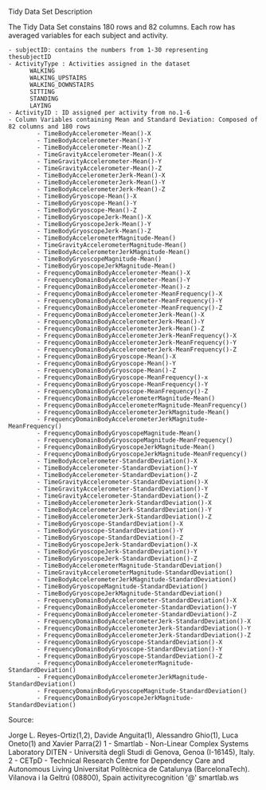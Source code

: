 Tidy Data Set Description

The Tidy Data Set constains 180 rows and 82 columns. Each row has averaged variables for each subject and activity.

    - subjectID: contains the numbers from 1-30 representing         thesubjectID
    - ActivityType : Activities assigned in the dataset
          WALKING
          WALKING_UPSTAIRS
          WALKING_DOWNSTAIRS
          SITTING
          STANDING
          LAYING
    - ActivityID : ID assigned per activity from no.1-6
    - Column Variables containing Mean and Standard Deviation: Composed of 82 columns and 180 rows
            - TimeBodyAccelerometer-Mean()-X
            - TimeBodyAccelerometer-Mean()-Y
            - TimeBodyAccelerometer-Mean()-Z
            - TimeGravityAccelerometer-Mean()-X
            - TimeGravityAccelerometer-Mean()-Y
            - TimeGravityAccelerometer-Mean()-Z
            - TimeBodyAccelerometerJerk-Mean()-X
            - TimeBodyAccelerometerJerk-Mean()-Y
            - TimeBodyAccelerometerJerk-Mean()-Z
            - TimeBodyGryoscope-Mean()-X
            - TimeBodyGryoscope-Mean()-Y
            - TimeBodyGryoscope-Mean()-Z
            - TimeBodyGryoscopeJerk-Mean()-X
            - TimeBodyGryoscopeJerk-Mean()-Y
            - TimeBodyGryoscopeJerk-Mean()-Z
            - TimeBodyAccelerometerMagnitude-Mean()
            - TimeGravityAccelerometerMagnitude-Mean()
            - TimeBodyAccelerometerJerkMagnitude-Mean()
            - TimeBodyGryoscopeMagnitude-Mean()
            - TimeBodyGryoscopeJerkMagnitude-Mean()
            - FrequencyDomainBodyAccelerometer-Mean()-X
            - FrequencyDomainBodyAccelerometer-Mean()-Y
            - FrequencyDomainBodyAccelerometer-Mean()-z
            - FrequencyDomainBodyAccelerometer-MeanFrequency()-X
            - FrequencyDomainBodyAccelerometer-MeanFrequency()-Y
            - FrequencyDomainBodyAccelerometer-MeanFrequency()-Z
            - FrequencyDomainBodyAccelerometerJerk-Mean()-X
            - FrequencyDomainBodyAccelerometerJerk-Mean()-Y
            - FrequencyDomainBodyAccelerometerJerk-Mean()-Z
            - FrequencyDomainBodyAccelerometerJerk-MeanFrequency()-X
            - FrequencyDomainBodyAccelerometerJerk-MeanFrequency()-Y
            - FrequencyDomainBodyAccelerometerJerk-MeanFrequency()-Z
            - FrequencyDomainBodyGryoscope-Mean()-X
            - FrequencyDomainBodyGryoscope-Mean()-Y
            - FrequencyDomainBodyGryoscope-Mean()-Z
            - FrequencyDomainBodyGryoscope-MeanFrequency()-x
            - FrequencyDomainBodyGryoscope-MeanFrequency()-Y
            - FrequencyDomainBodyGryoscope-MeanFrequency()-Z
            - FrequencyDomainBodyAccelerometerMagnitude-Mean()
            - FrequencyDomainBodyAccelerometerMagnitude-MeanFrequency()
            - FrequencyDomainBodyAccelerometerJerkMagnitude-Mean()
            - FrequencyDomainBodyAccelerometerJerkMagnitude-MeanFrequency()
            - FrequencyDomainBodyGryoscopeMagnitude-Mean()
            - FrequencyDomainBodyGryoscopeMagnitude-MeanFrequency()
            - FrequencyDomainBodyGryoscopeJerkMagnitude-Mean()
            - FrequencyDomainBodyGryoscopeJerkMagnitude-MeanFrequency()
            - TimeBodyAccelerometer-StandardDeviation()-X
            - TimeBodyAccelerometer-StandardDeviation()-Y
            - TimeBodyAccelerometer-StandardDeviation()-Z
            - TimeGravityAccelerometer-StandardDeviation()-X
            - TimeGravityAccelerometer-StandardDeviation()-Y
            - TimeGravityAccelerometer-StandardDeviation()-Z
            - TimeBodyAccelerometerJerk-StandardDeviation()-X
            - TimeBodyAccelerometerJerk-StandardDeviation()-Y
            - TimeBodyAccelerometerJerk-StandardDeviation()-Z
            - TimeBodyGryoscope-StandardDeviation()-X
            - TimeBodyGryoscope-StandardDeviation()-Y
            - TimeBodyGryoscope-StandardDeviation()-Z
            - TimeBodyGryoscopeJerk-StandardDeviation()-X
            - TimeBodyGryoscopeJerk-StandardDeviation()-Y
            - TimeBodyGryoscopeJerk-StandardDeviation()-Z
            - TimeBodyAccelerometerMagnitude-StandardDeviation()
            - TimeGravityAccelerometerMagnitude-StandardDeviation()
            - TimeBodyAccelerometerJerkMagnitude-StandardDeviation()
            - TimeBodyGryoscopeMagnitude-StandardDeviation()
            - TimeBodyGryoscopeJerkMagnitude-StandardDeviation()
            - FrequencyDomainBodyAccelerometer-StandardDeviation()-X
            - FrequencyDomainBodyAccelerometer-StandardDeviation()-Y
            - FrequencyDomainBodyAccelerometer-StandardDeviation()-Z
            - FrequencyDomainBodyAccelerometerJerk-StandardDeviation()-X
            - FrequencyDomainBodyAccelerometerJerk-StandardDeviation()-Y
            - FrequencyDomainBodyAccelerometerJerk-StandardDeviation()-Z
            - FrequencyDomainBodyGryoscope-StandardDeviation()-X
            - FrequencyDomainBodyGryoscope-StandardDeviation()-Y
            - FrequencyDomainBodyGryoscope-StandardDeviation()-Z
            - FrequencyDomainBodyAccelerometerMagnitude-StandardDeviation()
            - FrequencyDomainBodyAccelerometerJerkMagnitude-StandardDeviation()
            - FrequencyDomainBodyGryoscopeMagnitude-StandardDeviation()
            - FrequencyDomainBodyGryoscopeJerkMagnitude-StandardDeviation()
            
Source:

Jorge L. Reyes-Ortiz(1,2), Davide Anguita(1), Alessandro Ghio(1), Luca Oneto(1) and Xavier Parra(2)
1 - Smartlab - Non-Linear Complex Systems Laboratory
DITEN - Università degli Studi di Genova, Genoa (I-16145), Italy. 
2 - CETpD - Technical Research Centre for Dependency Care and Autonomous Living
Universitat Politècnica de Catalunya (BarcelonaTech). Vilanova i la Geltrú (08800), Spain
activityrecognition '@' smartlab.ws

